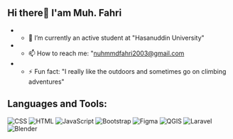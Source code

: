 ## Hi there👋 I'am Muh. Fahri

- - 🌱 I’m currently an active student at "Hasanuddin University"
- - 📫 How to reach me: "nuhmmdfahri2003@gmail.com
- - ⚡ Fun fact: "I really like the outdoors and sometimes go on climbing adventures"

<!--
**Muh-Fahri/Muh-Fahri** is a ✨ _special_ ✨ repository because its `README.md` (this file) appears on your GitHub profile.

Here are some ideas to get you started:

- 🔭 I’m currently working on ...
- 👯 I’m looking to collaborate on ...
- 🤔 I’m looking for help with ...
- 💬 Ask me about ...
- 😄 Pronouns: ...
-->

## Languages and Tools:

![CSS](https://img.shields.io/badge/-CSS3-1572B6?style=flat-square&logo=css3&logoColor=white)
![HTML](https://img.shields.io/badge/-HTML5-E34F26?style=flat-square&logo=html5&logoColor=white)
![JavaScript](https://img.shields.io/badge/-JavaScript-F7DF1E?style=flat-square&logo=javascript&logoColor=black)
![Bootstrap](https://img.shields.io/badge/-Bootstrap-563D7C?style=flat-square&logo=bootstrap&logoColor=white)
![Figma](https://img.shields.io/badge/-Figma-F24E1E?style=flat-square&logo=figma&logoColor=white)
![QGIS](https://img.shields.io/badge/-QGIS-3CA63C?style=flat-square&logo=qgis&logoColor=white)
![Laravel](https://img.shields.io/badge/-Laravel-FF2D20?style=flat-square&logo=laravel&logoColor=white)
![Blender](https://img.shields.io/badge/-Blender-F5792A?style=flat-square&logo=blender&logoColor=white)

